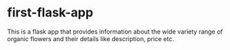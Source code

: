 # first-flask-app
This is a flask app that provides information about the wide variety range of organic flowers and their details like description, price etc.
